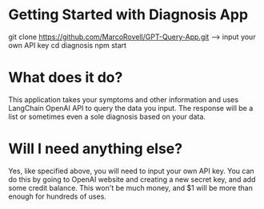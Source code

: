 # Getting Started with Diagnosis App

git clone https://github.com/MarcoRovell/GPT-Query-App.git
--> input your own API key
cd diagnosis
npm start

# What does it do?

This application takes your symptoms and other information and
uses LangChain OpenAI API to query the data you input. The response
will be a list or sometimes even a sole diagnosis based on your data.

# Will I need anything else?

Yes, like specified above, you will need to input your own API key.
You can do this by going to OpenAI website and creating a new secret key,
and add some credit balance. This won't be much money, and $1 will be more than 
enough for hundreds of uses.